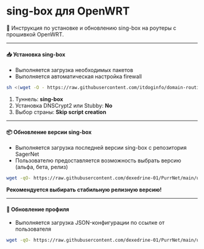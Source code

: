 # sing-box для OpenWRT

🛜 Инструкция по установке и обновлению sing-box на роутеры с прошивкой OpenWRT.

------------

#### 📥 Установка sing-box

- Выполняется загрузка необходимых пакетов
- Выполняется автоматическая настройка firewall

```bash
sh <(wget -O - https://raw.githubusercontent.com/itdoginfo/domain-routing-openwrt/master/getdomains-install.sh)
```

1. Туннель: **sing-box**
2. Установка DNSCrypt2 или Stubby: **No**
3. Выбор страны: **Skip script creation**

------------

#### 📦 Обновление версии sing-box

- Выполняется загрузка последней версии sing-box с репозитория SagerNet
- Пользователю предоставляется возможность выбрать версию (альфа, бета, релиз)

```bash
wget -qO- https://raw.githubusercontent.com/dexedrine-01/PurrNet/main/update_sing-box.sh | sh
```
**Рекомендуется выбирать стабильную релизную версию!**

------------

#### 🔄 Обновление профиля

- Выполняется загрузка JSON-конфигурации по ссылке от пользователя

```bash
wget -qO- https://raw.githubusercontent.com/dexedrine-01/PurrNet/main/update_config.sh | sh
```
